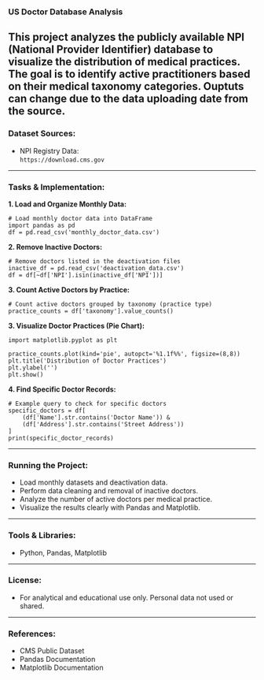 ### US Doctor Database Analysis

This project analyzes the publicly available NPI (National Provider Identifier) database to visualize the distribution of medical practices. The goal is to identify active practitioners based on their medical taxonomy categories.
Ouptuts can change due to the data uploading date from the source.
---

### Dataset Sources:
- NPI Registry Data:  
`https://download.cms.gov`

---

### Tasks & Implementation:

**1. Load and Organize Monthly Data:**
```
# Load monthly doctor data into DataFrame
import pandas as pd
df = pd.read_csv('monthly_doctor_data.csv')
```

**2. Remove Inactive Doctors:**
```
# Remove doctors listed in the deactivation files
inactive_df = pd.read_csv('deactivation_data.csv')
df = df[~df['NPI'].isin(inactive_df['NPI'])]
```

**3. Count Active Doctors by Practice:**
```
# Count active doctors grouped by taxonomy (practice type)
practice_counts = df['taxonomy'].value_counts()
```

**3. Visualize Doctor Practices (Pie Chart):**
```
import matplotlib.pyplot as plt

practice_counts.plot(kind='pie', autopct='%1.1f%%', figsize=(8,8))
plt.title('Distribution of Doctor Practices')
plt.ylabel('')
plt.show()
```

**4. Find Specific Doctor Records:**
```
# Example query to check for specific doctors
specific_doctors = df[
    (df['Name'].str.contains('Doctor Name')) & 
    (df['Address'].str.contains('Street Address'))
]
print(specific_doctor_records)
```

---

### Running the Project:
- Load monthly datasets and deactivation data.
- Perform data cleaning and removal of inactive doctors.
- Analyze the number of active doctors per medical practice.
- Visualize the results clearly with Pandas and Matplotlib.

---

### Tools & Libraries:
- Python, Pandas, Matplotlib

---

### License:
- For analytical and educational use only. Personal data not used or shared.

---

### References:
- CMS Public Dataset
- Pandas Documentation
- Matplotlib Documentation
